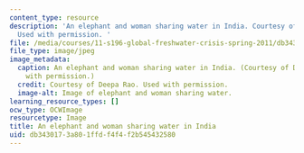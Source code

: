 ```yaml
---
content_type: resource
description: 'An elephant and woman sharing water in India. Courtesy of Deepa Rao.
  Used with permission. '
file: /media/courses/11-s196-global-freshwater-crisis-spring-2011/db3430173a801ffdf4f4f2b545432580_11-s196s11.jpg
file_type: image/jpeg
image_metadata:
  caption: An elephant and woman sharing water in India. (Courtesy of Deepa Rao. Used
    with permission.)
  credit: Courtesy of Deepa Rao. Used with permission.
  image-alt: Image of elephant and woman sharing water.
learning_resource_types: []
ocw_type: OCWImage
resourcetype: Image
title: An elephant and woman sharing water in India
uid: db343017-3a80-1ffd-f4f4-f2b545432580
---
```

